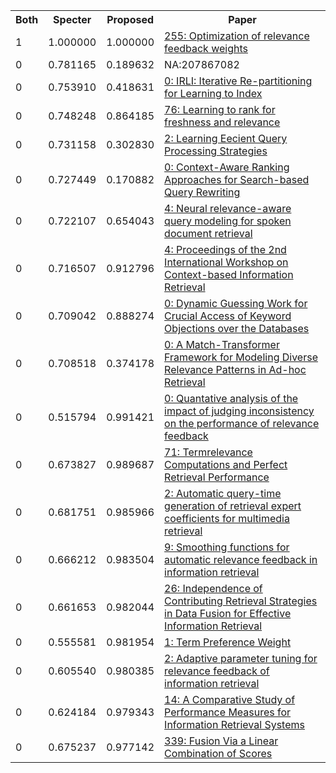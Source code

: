 <html><table><tr>
<th>Both</th>
<th>Specter</th>
<th>Proposed</th>
<th>Paper</th>
</tr>
<tr>
<td>1</td>
<td>1.000000</td>
<td>1.000000</td>
<td><a href="https://www.semanticscholar.org/paper/7cb2c518415b16bbeba176bc0202feebb5e7231a">255: Optimization of relevance feedback weights</a></td>
</tr>
<tr>
<td>0</td>
<td>0.781165</td>
<td>0.189632</td>
<td>NA:207867082</td>
</tr>
<tr>
<td>0</td>
<td>0.753910</td>
<td>0.418631</td>
<td><a href="https://www.semanticscholar.org/paper/24e117cf47446d49c66c0c89eb3cc4f80cf7dc38">0: IRLI: Iterative Re-partitioning for Learning to Index</a></td>
</tr>
<tr>
<td>0</td>
<td>0.748248</td>
<td>0.864185</td>
<td><a href="https://www.semanticscholar.org/paper/1915e0d8a50d111fc974027b33efd4fba0a3ed84">76: Learning to rank for freshness and relevance</a></td>
</tr>
<tr>
<td>0</td>
<td>0.731158</td>
<td>0.302830</td>
<td><a href="https://www.semanticscholar.org/paper/7795100f59824192914004728bce16d5fa1c72af">2: Learning Eecient Query Processing Strategies</a></td>
</tr>
<tr>
<td>0</td>
<td>0.727449</td>
<td>0.170882</td>
<td><a href="https://www.semanticscholar.org/paper/fa43e261040806dc35bd4b2a401a24b0190161af">0: Context-Aware Ranking Approaches for Search-based Query Rewriting</a></td>
</tr>
<tr>
<td>0</td>
<td>0.722107</td>
<td>0.654043</td>
<td><a href="https://www.semanticscholar.org/paper/a689ba5aba54dfed6733b5328811a95c50414025">4: Neural relevance-aware query modeling for spoken document retrieval</a></td>
</tr>
<tr>
<td>0</td>
<td>0.716507</td>
<td>0.912796</td>
<td><a href="https://www.semanticscholar.org/paper/198e0f80f349903e327c86dacf05835a72027d56">4: Proceedings of the 2nd International Workshop on Context-based Information Retrieval</a></td>
</tr>
<tr>
<td>0</td>
<td>0.709042</td>
<td>0.888274</td>
<td><a href="https://www.semanticscholar.org/paper/9e56dc57cd24f37988d354c99781bbbc5aebe99c">0: Dynamic Guessing Work for Crucial Access of Keyword Objections over the Databases</a></td>
</tr>
<tr>
<td>0</td>
<td>0.708518</td>
<td>0.374178</td>
<td><a href="https://www.semanticscholar.org/paper/78f89e642128b2e14689485f9e0796dca37012a6">0: A Match-Transformer Framework for Modeling Diverse Relevance Patterns in Ad-hoc Retrieval</a></td>
</tr>
<tr>
<td>0</td>
<td>0.515794</td>
<td>0.991421</td>
<td><a href="https://www.semanticscholar.org/paper/e4dd8636f5b67249bd27a06ef934d718c799142e">0: Quantative analysis of the impact of judging inconsistency on the performance of relevance feedback</a></td>
</tr>
<tr>
<td>0</td>
<td>0.673827</td>
<td>0.989687</td>
<td><a href="https://www.semanticscholar.org/paper/622eb3af43ce2268c72b2236fa166d4e4f13df7d">71: Termrelevance Computations and Perfect Retrieval Performance</a></td>
</tr>
<tr>
<td>0</td>
<td>0.681751</td>
<td>0.985966</td>
<td><a href="https://www.semanticscholar.org/paper/0ba42ac3d1027088667f826f2171854f5d46c398">2: Automatic query-time generation of retrieval expert coefficients for multimedia retrieval</a></td>
</tr>
<tr>
<td>0</td>
<td>0.666212</td>
<td>0.983504</td>
<td><a href="https://www.semanticscholar.org/paper/c8c29bdd98d12fcc0637d3a96195b0135bbfd79d">9: Smoothing functions for automatic relevance feedback in information retrieval</a></td>
</tr>
<tr>
<td>0</td>
<td>0.661653</td>
<td>0.982044</td>
<td><a href="https://www.semanticscholar.org/paper/d92a814840158d195b81a9e03be522c432fc8d23">26: Independence of Contributing Retrieval Strategies in Data Fusion for Effective Information Retrieval</a></td>
</tr>
<tr>
<td>0</td>
<td>0.555581</td>
<td>0.981954</td>
<td><a href="https://www.semanticscholar.org/paper/4da5ca424192f8f5fcf796bc7027581f8cae2dd7">1: Term Preference Weight</a></td>
</tr>
<tr>
<td>0</td>
<td>0.605540</td>
<td>0.980385</td>
<td><a href="https://www.semanticscholar.org/paper/47afd0eb03904e76e8bcbabf98cae367c02e6d18">2: Adaptive parameter tuning for relevance feedback of information retrieval</a></td>
</tr>
<tr>
<td>0</td>
<td>0.624184</td>
<td>0.979343</td>
<td><a href="https://www.semanticscholar.org/paper/fb26432d37a717aacdf2b6f25d09f737c16d8975">14: A Comparative Study of Performance Measures for Information Retrieval Systems</a></td>
</tr>
<tr>
<td>0</td>
<td>0.675237</td>
<td>0.977142</td>
<td><a href="https://www.semanticscholar.org/paper/629e2559c1fb0d770f58408c0e7c40184a81051e">339: Fusion Via a Linear Combination of Scores</a></td>
</tr>
</table></html>
